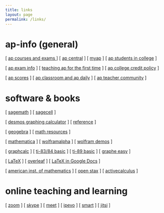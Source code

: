 ```yaml
---
title: links
layout: page
permalink: /links/
---
```


# ap-info (general)

[ <a href="https://apstudents.collegeboard.org/course-index-page" target="_blank">ap courses and exams </a> ]
[ <a href="https://apcentral.collegeboard.org/" target="_blank">ap central</a> ]
[ <a href="https://myap.collegeboard.org/login" target="_blank">myap</a> ]
[ <a href="https://apcentral.collegeboard.org/media/pdf/ap-students-in-college.pdf" target="_blank">ap students in college</a> ]

[ <a href="https://apcentral.collegeboard.org/exam-administration-ordering-scores" target="_blank">ap exam info</a> ]
[ <a href="https://apcentral.collegeboard.org/instructional-resources/teaching-ap-first-time" target="_blank"> teaching ap for the first time</a> ]
[ <a href="https://apstudents.collegeboard.org/getting-credit-placement/search-policies" target="_blank"> ap college credit policy</a> ]

[ <a href="https://apstudents.collegeboard.org/view-scores" target="_blank">ap scores</a> ]
[ <a href="https://apcentral.collegeboard.org/instructional-resources/ap-classroom" target="_blank">ap classroom and ap daily</a> ]
[ <a href="https://apcommunity.collegeboard.org/" target="_blank">ap teacher community</a> ]


# software & books

[ <a href="https://www.sagemath.org/" target="_blank">sagemath</a> ] [ <a href="https://sagecell.sagemath.org/" target="_blank"> sagecell</a> ]


[ <a href="https://www.desmos.com/calculator" target="_blank">desmos graphing calculator</a> ] [ <a href="https://help.desmos.com/hc/en-us/categories/4406369954701-Graphing-Calculator" target="_blank">reference</a> ]


[ <a href="https://www.geogebra.org/?lang=en" target="_blank">geogebra</a> ] [ <a href="https://www.geogebra.org/math" target="_blank"> math resources</a> ]

[ <a href="https://www.wolfram.com/mathematica/" target="_blank">mathematica</a> ] [ <a href="https://www.wolframalpha.com/" target="_blank">wolframalpha</a> ] [ <a href="https://demonstrations.wolfram.com/" target="_blank"> wolfram demos</a> ]

[ <a href="https://www.graphcalc.com/download.shtml" target="_blank">graphcalc</a> ] 
[ <a href="https://www.ticalc.org/pub/83plus/basic/math/" target="_blank"> ti-83/84 basic</a> ]
[ <a href="https://www.ticalc.org/pub/89/basic/math/" target="_blank"> ti-89 basic</a> ]
[ <a href="https://archive.org/details/tucows_343020_Graphe_Easy" target="_blank"> graphe easy</a> ]

[ <a href="https://www.latex-project.org/" target="_blank">LaTeX</a> ]
[ <a href="https://www.overleaf.com/" target="_blank">overleaf</a> ]
[ <a href="https://embracingtherandom.com/software/latex-and-google-docs/" target="_blank"> LaTeX in Google Docs</a> ]


[ <a href="https://aimath.org/textbooks/approved-textbooks/" target="_blank"> american inst. of mathematics</a> ] [ <a href="https://openstax.org/" target="_blank"> open stax</a> ]
[ <a href="https://activecalculus.org/" target="_blank"> activecalculus</a> ]

# online teaching and learning

[ <a href="https://zoom.us/download" target="_blank">zoom</a> ]
[ <a href="https://www.skype.com/en/get-skype/" target="_blank">skype</a> ]
[ <a href="https://meet.google.com/" target="_blank">meet</a> ]
[ <a href="https://www.ipevo.com/software" target="_blank">ipevo</a> ]
[ <a href="https://support.smarttech.com/software/smart-notebook" target="_blank"> smart</a> ]
[ <a href="https://meet.jit.si/" target="_blank">jitsi</a> ]

